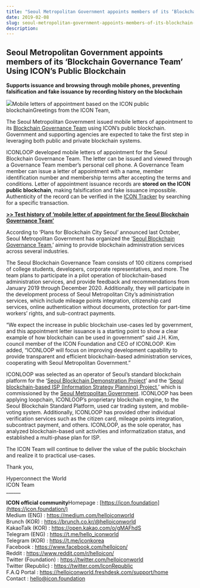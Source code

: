 ```yaml
---
title: "Seoul Metropolitan Government appoints members of its ‘Blockchain Governance Team’ Using ICON’s…"
date: 2019-02-08
slug: seoul-metropolitan-government-appoints-members-of-its-blockchain-governance-team-using-icon-s-8b84cf78117e
description:
---
```


## **Seoul Metropolitan Government appoints members of its ‘Blockchain Governance Team’ Using ICON’s Public Blockchain**

**Supports issuance and browsing through mobile phones, preventing falsification and fake issuance by recording history on the blockchain**

![](https://cdn-images-1.medium.com/max/800/0*ug4bYp2cQuEfnwFc)Mobile letters of appointment based on the ICON public blockchainGreetings from the ICON Team,

The Seoul Metropolitan Government issued mobile letters of appointment to its [Blockchain Governance Team](http://opengov.seoul.go.kr/sanction/16900520) using ICON’s public blockchain. Government and supporting agencies are expected to take the first step in leveraging both public and private blockchain systems.

ICONLOOP developed mobile letters of appointment for the Seoul Blockchain Governance Team. The letter can be issued and viewed through a Governance Team member’s personal cell phone. A Governance Team member can issue a letter of appointment with a name, member identification number and membership terms after accepting the terms and conditions. Letter of appointment issuance records are **stored on the ICON public blockchain**, making falsification and fake issuance impossible. Authenticity of the record can be verified in the [ICON Tracker](https://tracker.icon.foundation/) by searching for a specific transaction.

[**>> Test history of ‘mobile letter of appointment for the Seoul Blockchain Governance Team’**](https://tracker.icon.foundation/address/hx18580a233453192dc562d889c8ca4f007d215b76)

According to ‘Plans for Blockchain City Seoul’ announced last October, Seoul Metropolitan Government has organized the ‘[Seoul Blockchain Governance Team](http://opengov.seoul.go.kr/sanction/16900520),’ aiming to provide blockchain administration services across several industries.

The Seoul Blockchain Governance Team consists of 100 citizens comprised of college students, developers, corporate representatives, and more. The team plans to participate in a pilot operation of blockchain-based administration services, and provide feedback and recommendations from January 2019 through December 2020. Additionally, they will participate in the development process of Seoul Metropolitan City’s administration services, which include mileage points integration, citizenship card services, online authentication without documents, protection for part-time workers’ rights, and sub-contract payments.

“We expect the increase in public blockchain use-cases led by government, and this appointment letter issuance is a starting point to show a clear example of how blockchain can be used in government” said J.H. Kim, council member of the ICON Foundation and CEO of ICONLOOP. Kim added, “ICONLOOP will focus on improving development capability to provide transparent and efficient blockchain-based administration services, cooperating with Seoul Metropolitan Government.”

ICONLOOP was selected as an operator of Seoul’s standard blockchain platform for the ‘[Seoul Blockchain Demonstration Project](https://medium.com/helloiconworld/iconloop-selected-to-demonstrate-seoul-blockchain-platform-42b7701529)’ and the ‘[Seoul blockchain-based ISP (Information Strategy Planning) Project](https://medium.com/helloiconworld/iconloop-to-participate-in-seoul-blockchain-based-isp-information-strategy-planning-project-cb635d1c56a5),’ which is commissioned by the [Seoul Metropolitan Government](http://english.seoul.go.kr/). ICONLOOP has been applying loopchain, ICONLOOP’s proprietary blockchain engine, to the Seoul Blockchain Standard Platform, used car trading system, and mobile-voting system. Additionally, ICONLOOP has provided other individual verification services such as the citizen card, mileage points integration, subcontract payment, and others. ICONLOOP, as the sole operator, has analyzed blockchain-based unit activities and informatization status, and established a multi-phase plan for ISP.

The ICON Team will continue to deliver the value of the public blockchain and realize it to practical use-cases.

Thank you,

Hyperconnect the World  
ICON Team  
\_\_\_\_\_\_

**ICON official community**Homepage : [https://icon.foundation](https://icon.foundation/)  
Medium (ENG) : <https://medium.com/helloiconworld>  
Brunch (KOR) : <https://brunch.co.kr/@helloiconworld>  
KakaoTalk (KOR) : <https://open.kakao.com/o/gMAFhdS>  
Telegram (ENG) : <https://t.me/hello_iconworld>  
Telegram (KOR) : <https://t.me/iconkorea>  
Facebook : <https://www.facebook.com/helloicon/>  
Reddit : <https://www.reddit.com/r/helloicon/>  
Twitter (Foundation) : <https://twitter.com/helloiconworld>  
Twitter (Republic) : <https://twitter.com/IconRepublic>  
F.A.Q Portal : <https://helloiconworld.freshdesk.com/support/home>  
Contact : [hello@icon.foundation](http://hello@icon.foundation)

